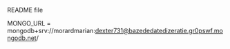 README file

MONGO_URL = mongodb+srv://morardmarian:dexter731@bazededatedizeratie.gr0pswf.mongodb.net/

